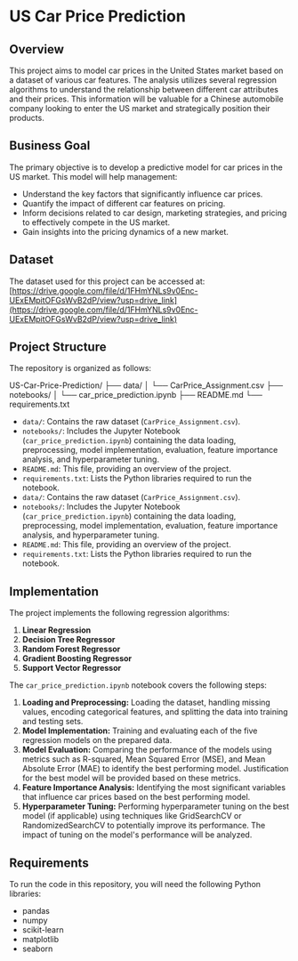 # US Car Price Prediction

## Overview

This project aims to model car prices in the United States market based on a dataset of various car features. The analysis utilizes several regression algorithms to understand the relationship between different car attributes and their prices. This information will be valuable for a Chinese automobile company looking to enter the US market and strategically position their products.

## Business Goal

The primary objective is to develop a predictive model for car prices in the US market. This model will help management:

* Understand the key factors that significantly influence car prices.
* Quantify the impact of different car features on pricing.
* Inform decisions related to car design, marketing strategies, and pricing to effectively compete in the US market.
* Gain insights into the pricing dynamics of a new market.

## Dataset

The dataset used for this project can be accessed at: [https://drive.google.com/file/d/1FHmYNLs9v0Enc-UExEMpitOFGsWvB2dP/view?usp=drive_link](https://drive.google.com/file/d/1FHmYNLs9v0Enc-UExEMpitOFGsWvB2dP/view?usp=drive_link)

## Project Structure

The repository is organized as follows:

US-Car-Price-Prediction/
├── data/
│   └── CarPrice_Assignment.csv
├── notebooks/
│   └── car_price_prediction.ipynb
├── README.md
└── requirements.txt

 
* `data/`: Contains the raw dataset (`CarPrice_Assignment.csv`).
* `notebooks/`: Includes the Jupyter Notebook (`car_price_prediction.ipynb`) containing the data loading, preprocessing, model implementation, evaluation, feature importance analysis, and hyperparameter tuning.
* `README.md`: This file, providing an overview of the project.
* `requirements.txt`: Lists the Python libraries required to run the notebook.
* `data/`: Contains the raw dataset (`CarPrice_Assignment.csv`).
* `notebooks/`: Includes the Jupyter Notebook (`car_price_prediction.ipynb`) containing the data loading, preprocessing, model implementation, evaluation, feature importance analysis, and hyperparameter tuning.
* `README.md`: This file, providing an overview of the project.
* `requirements.txt`: Lists the Python libraries required to run the notebook.

## Implementation

The project implements the following regression algorithms:

1.  **Linear Regression**
2.  **Decision Tree Regressor**
3.  **Random Forest Regressor**
4.  **Gradient Boosting Regressor**
5.  **Support Vector Regressor**

The `car_price_prediction.ipynb` notebook covers the following steps:

1.  **Loading and Preprocessing:** Loading the dataset, handling missing values, encoding categorical features, and splitting the data into training and testing sets.
2.  **Model Implementation:** Training and evaluating each of the five regression models on the prepared data.
3.  **Model Evaluation:** Comparing the performance of the models using metrics such as R-squared, Mean Squared Error (MSE), and Mean Absolute Error (MAE) to identify the best performing model. 
      Justification for the best model will be provided based on these metrics.
4.  **Feature Importance Analysis:** Identifying the most significant variables that influence car prices based on the best performing model.
5.  **Hyperparameter Tuning:** Performing hyperparameter tuning on the best model (if applicable) using techniques like GridSearchCV or RandomizedSearchCV to potentially improve its performance. The 
      impact of tuning on the model's performance will be analyzed.

## Requirements

To run the code in this repository, you will need the following Python libraries:

 * pandas
 * numpy
 * scikit-learn
 * matplotlib
 * seaborn

